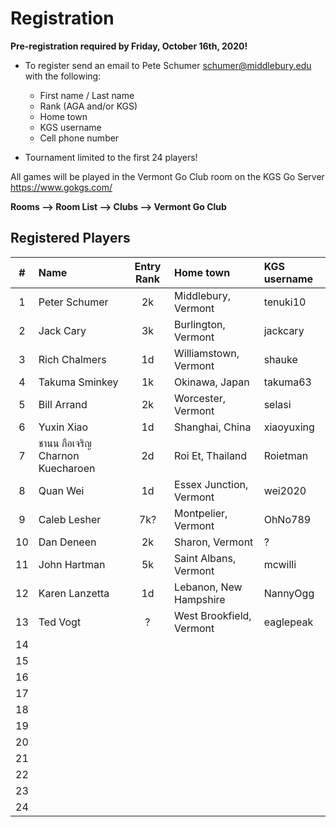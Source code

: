 # Registration

__Pre-registration required by Friday, October 16th, 2020!__

- To register send an email to Pete Schumer [schumer@middlebury.edu](mailto:schumer@middlebury.edu) with the following:
  - First name / Last name
  - Rank (AGA and/or KGS)
  - Home town
  - KGS username
  - Cell phone number

- Tournament limited to the first 24 players!

All games will be played in the Vermont Go Club room on the KGS Go Server https://www.gokgs.com/

__Rooms –> Room List –> Clubs –> Vermont Go Club__

## Registered Players

| #     | Name                             | Entry Rank  | Home town                | KGS username |
| :---: | :--------                        | :---------: | :---                     | :---         |
| 1     | Peter Schumer                    | 2k          | Middlebury, Vermont      | tenuki10     |
| 2     | Jack Cary                        | 3k          | Burlington, Vermont      | jackcary     | 
| 3     | Rich Chalmers	                   | 1d          | Williamstown, Vermont    | shauke       |
| 4     | Takuma Sminkey                   | 1k          | Okinawa, Japan           | takuma63     |
| 5     | Bill Arrand                      | 2k          | Worcester, Vermont       | selasi       |
| 6     | Yuxin Xiao                       | 1d          | Shanghai, China          | xiaoyuxing   |
| 7     | ชานน กือเจริญ Charnon Kuecharoen   | 2d          | Roi Et, Thailand         | Roietman     |
| 8     | Quan Wei                         | 1d          | Essex Junction, Vermont  | wei2020      |
| 9     | Caleb Lesher                     | 7k?         | Montpelier, Vermont      | OhNo789      |
| 10    | Dan Deneen                       | 2k          | Sharon, Vermont          | ?            |
| 11    | John Hartman                     | 5k          | Saint Albans, Vermont    | mcwilli      |
| 12    | Karen Lanzetta                   | 1d          | Lebanon, New Hampshire   | NannyOgg     |
| 13    | Ted Vogt                         | ?           | West Brookfield, Vermont | eaglepeak    |
| 14    |             |             |      |      |
| 15    |             |             |      |      |
| 16    |             |             |      |      |
| 17    |             |             |      |      |
| 18    |             |             |      |      |
| 19    |             |             |      |      |
| 20    |             |             |      |      |
| 21    |             |             |      |      |
| 22    |             |             |      |      |
| 23    |             |             |      |      |
| 24    |             |             |      |      |

